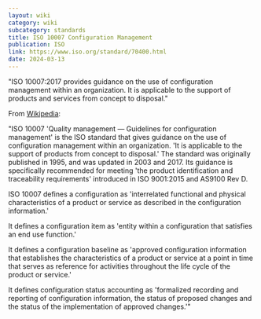 ```yaml
---
layout: wiki
category: wiki
subcategory: standards
title: ISO 10007 Configuration Management
publication: ISO
link: https://www.iso.org/standard/70400.html
date: 2024-03-13
---
```


"ISO 10007:2017 provides guidance on the use of configuration management within an organization. It is applicable to the support of products and services from concept to disposal."

From [Wikipedia](https://en.m.wikipedia.org/wiki/ISO_10007):

"ISO 10007 'Quality management — Guidelines for configuration management' is the ISO standard that gives guidance on the use of configuration management within an organization. 'It is applicable to the support of products from concept to disposal.' The standard was originally published in 1995, and was updated in 2003 and 2017. Its guidance is specifically recommended for meeting 'the product identification and traceability requirements' introduced in ISO 9001:2015 and AS9100 Rev D.

ISO 10007 defines a configuration as 'interrelated functional and physical characteristics of a product or service as described in the configuration information.'

It defines a configuration item as 'entity within a configuration that satisfies an end use function.'

It defines a configuration baseline as 'approved configuration information that establishes the characteristics of a product or service at a point in time that serves as reference for activities throughout the life cycle of the product or service.'

It defines configuration status accounting as 'formalized recording and reporting of configuration information, the status of proposed changes and the status of the implementation of approved changes.'"
